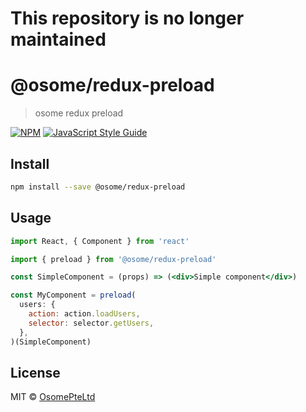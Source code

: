 # **This repository is no longer maintained**

# @osome/redux-preload

> osome redux preload

[![NPM](https://img.shields.io/npm/v/@osome/redux-preload.svg)](https://www.npmjs.com/package/@osome/redux-preload) [![JavaScript Style Guide](https://img.shields.io/badge/code_style-standard-brightgreen.svg)](https://standardjs.com)

## Install

```bash
npm install --save @osome/redux-preload
```

## Usage

```jsx
import React, { Component } from 'react'

import { preload } from '@osome/redux-preload'

const SimpleComponent = (props) => (<div>Simple component</div>)

const MyComponent = preload(
  users: {
    action: action.loadUsers,
    selector: selector.getUsers,
  },
)(SimpleComponent)
```

## License

MIT © [OsomePteLtd](https://github.com/OsomePteLtd)
